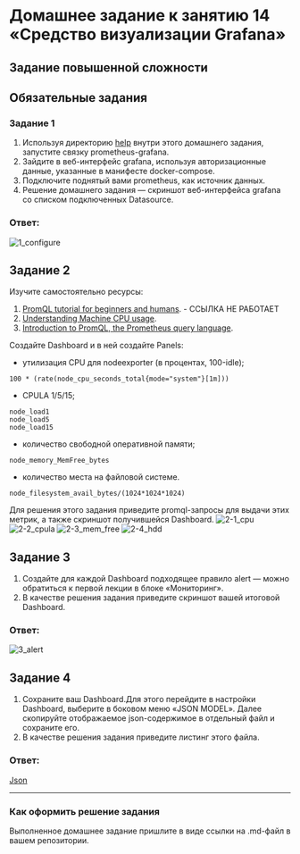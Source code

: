 # Домашнее задание к занятию 14 «Средство визуализации Grafana»

## Задание повышенной сложности



## Обязательные задания

### Задание 1

1. Используя директорию [help](./help) внутри этого домашнего задания, запустите связку prometheus-grafana.
1. Зайдите в веб-интерфейс grafana, используя авторизационные данные, указанные в манифесте docker-compose.
1. Подключите поднятый вами prometheus, как источник данных.
1. Решение домашнего задания — скриншот веб-интерфейса grafana со списком подключенных Datasource.
### Ответ:

![1_configure](https://github.com/PatKolzin/10-monotoring-03-grafana/assets/75835363/49164150-7ed6-4f5d-83ec-a1d852982d9f)

## Задание 2

Изучите самостоятельно ресурсы:

1. [PromQL tutorial for beginners and humans](https://valyala.medium.com/promql-tutorial-for-beginners-9ab455142085). - ССЫЛКА НЕ РАБОТАЕТ
1. [Understanding Machine CPU usage](https://www.robustperception.io/understanding-machine-cpu-usage).
1. [Introduction to PromQL, the Prometheus query language](https://grafana.com/blog/2020/02/04/introduction-to-promql-the-prometheus-query-language/).

Создайте Dashboard и в ней создайте Panels:

- утилизация CPU для nodeexporter (в процентах, 100-idle);
```
100 * (rate(node_cpu_seconds_total{mode="system"}[1m]))
```
- CPULA 1/5/15;
```
node_load1
node_load5
node_load15
```
- количество свободной оперативной памяти;
```
node_memory_MemFree_bytes
```
- количество места на файловой системе.
```
node_filesystem_avail_bytes/(1024*1024*1024)
```
Для решения этого задания приведите promql-запросы для выдачи этих метрик, а также скриншот получившейся Dashboard.
![2-1_cpu](https://github.com/PatKolzin/10-monotoring-03-grafana/assets/75835363/f273b222-08bd-476f-961a-366a745260e8)
![2-2_cpula](https://github.com/PatKolzin/10-monotoring-03-grafana/assets/75835363/b2cd362b-acca-48cf-8121-9aa060662078)
![2-3_mem_free](https://github.com/PatKolzin/10-monotoring-03-grafana/assets/75835363/617f8f6a-63f5-4782-ad68-394c83cdf4cf)
![2-4_hdd](https://github.com/PatKolzin/10-monotoring-03-grafana/assets/75835363/5d2f641c-092b-430c-8b79-32a91195ea6a)



## Задание 3

1. Создайте для каждой Dashboard подходящее правило alert — можно обратиться к первой лекции в блоке «Мониторинг».
1. В качестве решения задания приведите скриншот вашей итоговой Dashboard.
### Ответ:
![3_alert](https://github.com/PatKolzin/10-monotoring-03-grafana/assets/75835363/9a384027-8190-4389-81e0-45b84fc255b7)


## Задание 4

1. Сохраните ваш Dashboard.Для этого перейдите в настройки Dashboard, выберите в боковом меню «JSON MODEL». Далее скопируйте отображаемое json-содержимое в отдельный файл и сохраните его.
1. В качестве решения задания приведите листинг этого файла.
### Ответ:
[Json](https://github.com/)

---

### Как оформить решение задания

Выполненное домашнее задание пришлите в виде ссылки на .md-файл в вашем репозитории.
